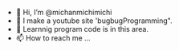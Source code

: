 - 👋 Hi, I’m @michanmichimichi
- 🌱 I make a youtube site 'bugbugProgramming".
- 💞️ Learnnig program code is in this area.
- 📫 How to reach me ...

<!---
michanmichimichi/michanmichimichi is a ✨ special ✨ repository because its `README.md` (this file) appears on your GitHub profile.
You can click the Preview link to take a look at your changes.
--->
